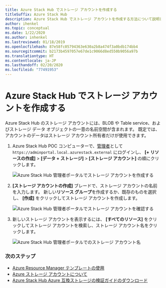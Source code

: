 ```yaml
---
title: Azure Stack Hub でストレージ アカウントを作成する
titleSuffix: Azure Stack Hub
description: Azure Stack Hub でストレージ アカウントを作成する方法について説明します。
author: ihenkel
ms.topic: conceptual
ms.date: 1/22/2020
ms.author: inhenkel
ms.lastreviewed: 01/18/2019
ms.openlocfilehash: 87e58fc05794363e630a2b8a474f3a0bdb174bb4
ms.sourcegitcommit: b2173b4597057e67de1c9066d8ed550b9056a97b
ms.translationtype: HT
ms.contentlocale: ja-JP
ms.lasthandoff: 02/20/2020
ms.locfileid: "77491953"
---
```

# <a name="create-storage-accounts-in-azure-stack-hub"></a>Azure Stack Hub でストレージ アカウントを作成する

Azure Stack Hub のストレージ アカウントには、BLOB や Table service、およびストレージ データ オブジェクトの一意の名前空間が含まれます。 既定では、アカウントのデータはストレージ アカウント所有者だけが使用できます。

1. Azure Stack Hub POC コンピューターで、[管理者](../asdk/asdk-connect.md)として `https://adminportal.local.azurestack.external` にログインし、 **[+ リソースの作成]**  >  **[データ + ストレージ]**  >  **[ストレージ アカウント]** の順にクリックします。

   ![Azure Stack Hub 管理者ポータルでストレージ アカウントを作成する](media/azure-stack-provision-storage-account/image01.png)

2. **[ストレージ アカウントの作成]** ブレードで、ストレージ アカウントの名前を入力します。 新しい**リソース グループ**を作成するか、既存のものを選択し、 **[作成]** をクリックしてストレージ アカウントを作成します。

   ![Azure Stack Hub 管理者ポータルでストレージ アカウントを確認する](media/azure-stack-provision-storage-account/image02.png)

3. 新しいストレージ アカウントを表示するには、 **[すべてのリソース]** をクリックしてストレージ アカウントを検索し、ストレージ アカウント名をクリックします。

    ![Azure Stack Hub 管理者ポータルでのストレージ アカウント名](media/azure-stack-provision-storage-account/image03.png)

### <a name="next-steps"></a>次のステップ

- [Azure Resource Manager テンプレートの使用](../user/azure-stack-arm-templates.md)
- [Azure ストレージ アカウントについて](/azure/storage/common/storage-create-storage-account)
- [Azure Stack Hub Azure 互換ストレージの検証ガイドのダウンロード](https://aka.ms/azurestacktp1doc)
